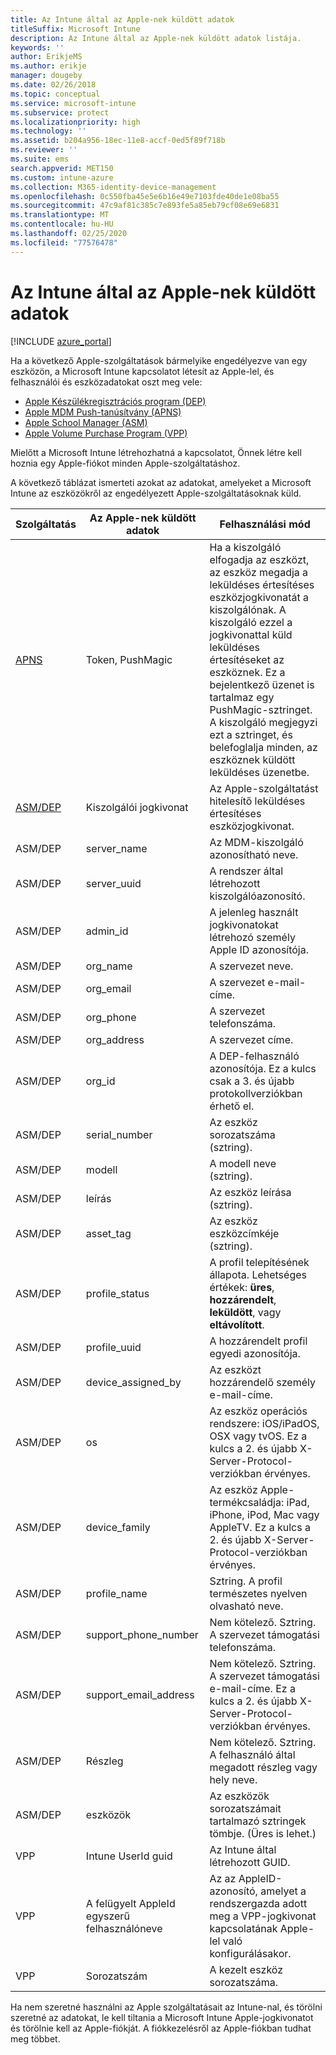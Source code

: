 ```yaml
---
title: Az Intune által az Apple-nek küldött adatok
titleSuffix: Microsoft Intune
description: Az Intune által az Apple-nek küldött adatok listája.
keywords: ''
author: ErikjeMS
ms.author: erikje
manager: dougeby
ms.date: 02/26/2018
ms.topic: conceptual
ms.service: microsoft-intune
ms.subservice: protect
ms.localizationpriority: high
ms.technology: ''
ms.assetid: b204a956-18ec-11e8-accf-0ed5f89f718b
ms.reviewer: ''
ms.suite: ems
search.appverid: MET150
ms.custom: intune-azure
ms.collection: M365-identity-device-management
ms.openlocfilehash: 0c550fba45e5e6b16e49e7103fde40de1e08ba55
ms.sourcegitcommit: 47c9af81c385c7e893fe5a85eb79cf08e69e6831
ms.translationtype: MT
ms.contentlocale: hu-HU
ms.lasthandoff: 02/25/2020
ms.locfileid: "77576478"
---
```

# <a name="data-intune-sends-to-apple"></a>Az Intune által az Apple-nek küldött adatok

[!INCLUDE [azure_portal](../includes/azure_portal.md)]

Ha a következő Apple-szolgáltatások bármelyike engedélyezve van egy eszközön, a Microsoft Intune kapcsolatot létesít az Apple-lel, és felhasználói és eszközadatokat oszt meg vele: 

- [Apple Készülékregisztrációs program (DEP)](../enrollment/device-enrollment-program-enroll-ios.md)
- [Apple MDM Push-tanúsítvány (APNS)](../enrollment/apple-mdm-push-certificate-get.md)
- [Apple School Manager (ASM)](https://docs.microsoft.com/schooldatasync/apple-school-manager-integration-with-intune-for-education-and-school-data-sync)
- [Apple Volume Purchase Program (VPP)](../apps/vpp-apps-ios.md)

Mielőtt a Microsoft Intune létrehozhatná a kapcsolatot, Önnek létre kell hoznia egy Apple-fiókot minden Apple-szolgáltatáshoz.

A következő táblázat ismerteti azokat az adatokat, amelyeket a Microsoft Intune az eszközökről az engedélyezett Apple-szolgáltatásoknak küld. 

| Szolgáltatás | Az Apple-nek küldött adatok | Felhasználási mód |
|---|---| ---|
| [APNS](https://developer.apple.com/library/content/documentation/Miscellaneous/Reference/MobileDeviceManagementProtocolRef/3-MDM_Protocol/MDM_Protocol.html#//apple_ref/doc/uid/TP40017387-CH3-SW2) | Token, PushMagic | Ha a kiszolgáló elfogadja az eszközt, az eszköz megadja a leküldéses értesítéses eszközjogkivonatát a kiszolgálónak. A kiszolgáló ezzel a jogkivonattal küld leküldéses értesítéseket az eszköznek. Ez a bejelentkező üzenet is tartalmaz egy PushMagic-sztringet. A kiszolgáló megjegyzi ezt a sztringet, és belefoglalja minden, az eszköznek küldött leküldéses üzenetbe. |
| [ASM/DEP](https://developer.apple.com/library/content/documentation/Miscellaneous/Reference/MobileDeviceManagementProtocolRef/3-MDM_Protocol/MDM_Protocol.html#//apple_ref/doc/uid/TP40017387-CH3-SW2) | Kiszolgálói jogkivonat | Az Apple-szolgáltatást hitelesítő leküldéses értesítéses eszközjogkivonat. |
| ASM/DEP | server_name | Az MDM-kiszolgáló azonosítható neve. |
| ASM/DEP | server_uuid | A rendszer által létrehozott kiszolgálóazonosító. |
| ASM/DEP | admin_id | A jelenleg használt jogkivonatokat létrehozó személy Apple ID azonosítója. |
| ASM/DEP | org_name | A szervezet neve. |
| ASM/DEP | org_email | A szervezet e-mail-címe. |
| ASM/DEP | org_phone | A szervezet telefonszáma. |
| ASM/DEP | org_address | A szervezet címe. |
| ASM/DEP | org_id | A DEP-felhasználó azonosítója. Ez a kulcs csak a 3. és újabb protokollverziókban érhető el. |
| ASM/DEP | serial_number | Az eszköz sorozatszáma (sztring). |
| ASM/DEP | modell | A modell neve (sztring). |
| ASM/DEP | leírás | Az eszköz leírása (sztring). |
| ASM/DEP | asset_tag | Az eszköz eszközcímkéje (sztring). |
| ASM/DEP | profile_status | A profil telepítésének állapota. Lehetséges értékek: **üres**, **hozzárendelt**, **leküldött**, vagy **eltávolított**. |
| ASM/DEP | profile_uuid | A hozzárendelt profil egyedi azonosítója. |
| ASM/DEP | device_assigned_by | Az eszközt hozzárendelő személy e-mail-címe. |
| ASM/DEP | os | Az eszköz operációs rendszere: iOS/iPadOS, OSX vagy tvOS. Ez a kulcs a 2. és újabb X-Server-Protocol-verziókban érvényes. |
| ASM/DEP | device_family | Az eszköz Apple-termékcsaládja: iPad, iPhone, iPod, Mac vagy AppleTV. Ez a kulcs a 2. és újabb X-Server-Protocol-verziókban érvényes. |
| ASM/DEP | profile_name | Sztring. A profil természetes nyelven olvasható neve. |
| ASM/DEP | support_phone_number | Nem kötelező. Sztring. A szervezet támogatási telefonszáma. |
| ASM/DEP | support_email_address | Nem kötelező. Sztring. A szervezet támogatási e-mail-címe. Ez a kulcs a 2. és újabb X-Server-Protocol-verziókban érvényes. |
| ASM/DEP | Részleg | Nem kötelező. Sztring. A felhasználó által megadott részleg vagy hely neve. |
| ASM/DEP | eszközök | Az eszközök sorozatszámait tartalmazó sztringek tömbje. (Üres is lehet.) |
| VPP | Intune UserId guid | Az Intune által létrehozott GUID. |
| VPP | A felügyelt AppleId egyszerű felhasználóneve | Az az AppleID-azonosító, amelyet a rendszergazda adott meg a VPP-jogkivonat kapcsolatának Apple-lel való konfigurálásakor. |
| VPP | Sorozatszám | A kezelt eszköz sorozatszáma. |

Ha nem szeretné használni az Apple szolgáltatásait az Intune-nal, és törölni szeretné az adatokat, le kell tiltania a Microsoft Intune Apple-jogkivonatot és törölnie kell az Apple-fiókját. A fiókkezelésről az Apple-fiókban tudhat meg többet.


